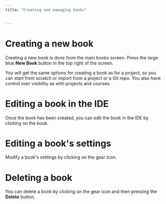 ```yaml
---
title: "Creating and managing books"


---
```


# Creating a new book
Creating a new book is done from the main books screen. Press the large blue **New Book** button in the top right of the screen.

You will get the same options for creating a book as for a project, so you can start from scratch or import from a project or a Git repo. You also have control over visibility as with projects and courses.

# Editing a book in the IDE
Once the book has been created, you can edit the book in the IDE by clicking on the book.

# Editing a book's settings
Modify a book's settings by clicking on the gear icon.

# Deleting a book
You can delete a book by clicking on the gear icon and then pressing the **Delete** button.



